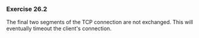 ### Exercise 26.2

The final two segments of the TCP connection are not exchanged. This will eventually timeout the client's connection.
